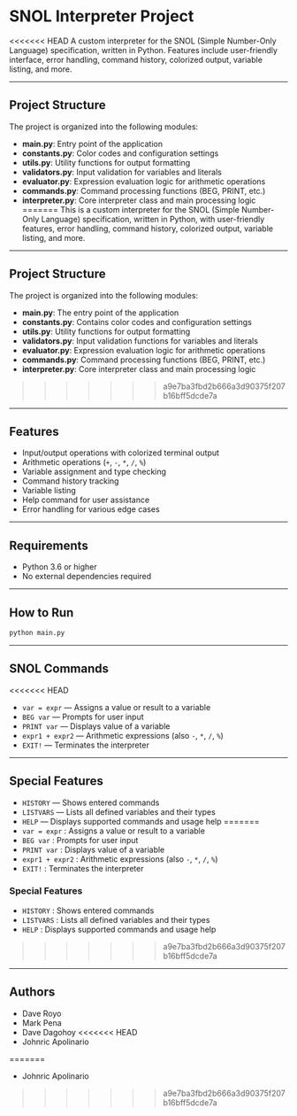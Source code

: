 # SNOL Interpreter Project

<<<<<<< HEAD
A custom interpreter for the SNOL (Simple Number-Only Language) specification, written in Python. Features include user-friendly interface, error handling, command history, colorized output, variable listing, and more.

---

## Project Structure

The project is organized into the following modules:

- **main.py**: Entry point of the application
- **constants.py**: Color codes and configuration settings
- **utils.py**: Utility functions for output formatting
- **validators.py**: Input validation for variables and literals
- **evaluator.py**: Expression evaluation logic for arithmetic operations
- **commands.py**: Command processing functions (BEG, PRINT, etc.)
- **interpreter.py**: Core interpreter class and main processing logic
=======
This is a custom interpreter for the SNOL (Simple Number-Only Language) specification, written in Python, with user-friendly features, error handling, command history, colorized output, variable listing, and more.

---

## Project Structure

The project is organized into the following modules:

- **main.py**: The entry point of the application  
- **constants.py**: Contains color codes and configuration settings  
- **utils.py**: Utility functions for output formatting  
- **validators.py**: Input validation functions for variables and literals  
- **evaluator.py**: Expression evaluation logic for arithmetic operations  
- **commands.py**: Command processing functions (BEG, PRINT, etc.)  
- **interpreter.py**: Core interpreter class and main processing logic  
>>>>>>> a9e7ba3fbd2b666a3d90375f207b16bff5dcde7a

---

## Features

- Input/output operations with colorized terminal output
- Arithmetic operations (`+`, `-`, `*`, `/`, `%`)
- Variable assignment and type checking
- Command history tracking
- Variable listing
- Help command for user assistance
- Error handling for various edge cases

---

## Requirements

- Python 3.6 or higher
- No external dependencies required

---

## How to Run

```bash
python main.py
```

---

## SNOL Commands

<<<<<<< HEAD
- `var = expr` &mdash; Assigns a value or result to a variable
- `BEG var` &mdash; Prompts for user input
- `PRINT var` &mdash; Displays value of a variable
- `expr1 + expr2` &mdash; Arithmetic expressions (also `-`, `*`, `/`, `%`)
- `EXIT!` &mdash; Terminates the interpreter

---

## Special Features

- `HISTORY` &mdash; Shows entered commands
- `LISTVARS` &mdash; Lists all defined variables and their types
- `HELP` &mdash; Displays supported commands and usage help
=======
- `var = expr` : Assigns a value or result to a variable
- `BEG var` : Prompts for user input
- `PRINT var` : Displays value of a variable
- `expr1 + expr2` : Arithmetic expressions (also `-`, `*`, `/`, `%`)
- `EXIT!` : Terminates the interpreter

### Special Features

- `HISTORY` : Shows entered commands
- `LISTVARS` : Lists all defined variables and their types
- `HELP` : Displays supported commands and usage help
>>>>>>> a9e7ba3fbd2b666a3d90375f207b16bff5dcde7a

---

## Authors

- Dave Royo
- Mark Pena
- Dave Dagohoy
<<<<<<< HEAD
- Johnric Apolinario

=======
- Johnric Apolinario
>>>>>>> a9e7ba3fbd2b666a3d90375f207b16bff5dcde7a
